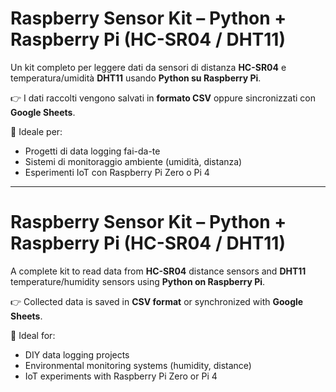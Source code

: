 # Raspberry Sensor Kit – Python + Raspberry Pi (HC-SR04 / DHT11)

Un kit completo per leggere dati da sensori di distanza **HC-SR04** e temperatura/umidità **DHT11** usando **Python su Raspberry Pi**.

👉 I dati raccolti vengono salvati in **formato CSV** oppure sincronizzati con **Google Sheets**.

🎯 Ideale per:
- Progetti di data logging fai-da-te
- Sistemi di monitoraggio ambiente (umidità, distanza)
- Esperimenti IoT con Raspberry Pi Zero o Pi 4

---------------------------------------------------------------------------------------------------------

# Raspberry Sensor Kit – Python + Raspberry Pi (HC-SR04 / DHT11)

A complete kit to read data from **HC-SR04** distance sensors and **DHT11** temperature/humidity sensors using **Python on Raspberry Pi**.

👉 Collected data is saved in **CSV format** or synchronized with **Google Sheets**.

🎯 Ideal for:
- DIY data logging projects
- Environmental monitoring systems (humidity, distance)
- IoT experiments with Raspberry Pi Zero or Pi 4
